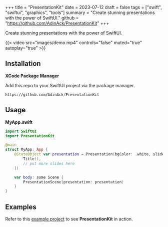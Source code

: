 +++
title = "PresentationKit"
date = 2023-07-12
draft = false
tags = ["swift", "swiftui", "graphics", "tools"]
summary = "Create stunning presentations with the power of SwiftUI."
github = "https://github.com/AdinAck/PresentationKit"
+++

Create stunning presentations with the power of SwiftUI.

{{< video src="images/demo.mp4" controls="false" muted="true" autoplay="true" >}}

## Installation

**XCode Package Manager**

Add this repo to your SwiftUI project via the package manager.

```
https://github.com/AdinAck/PresentationKit
```

## Usage

**MyApp.swift**

```swift
import SwiftUI
import PresentationKit

@main
struct MyApp: App {
    @StateObject var presentation = Presentation(bgColor: .white, slides: [
        Title(),
        // put more slides here
    ])

    var body: some Scene {
        PresentationScene(presentation: presentation)
    }
}
```

## Examples

Refer to this [example project](https://github.com/AdinAck/ExamplePresentation) to see **PresentationKit** in action.

